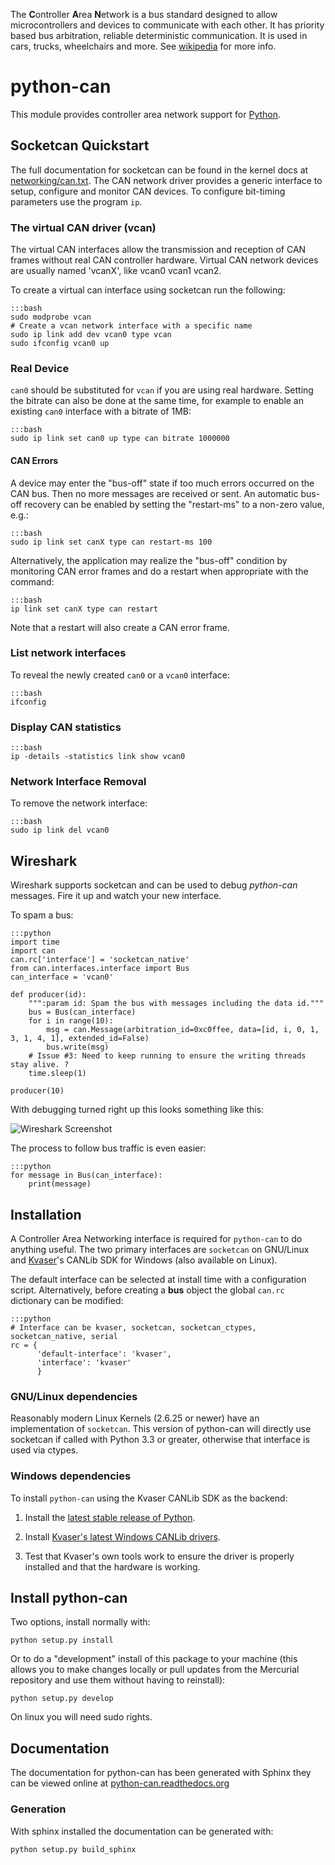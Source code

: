 The **C**ontroller **A**rea **N**etwork is a bus standard designed to 
allow microcontrollers and devices to communicate with each other. It 
has priority based bus arbitration, reliable deterministic 
communication. It is used in cars, trucks, wheelchairs and more. See
[wikipedia][1] for more info.

# python-can

This module provides controller area network support for [Python][4].

## Socketcan Quickstart

The full documentation for socketcan can be found in the kernel docs at
[networking/can.txt][8]. The CAN network driver provides a generic 
interface to setup, configure and monitor CAN devices. To configure 
bit-timing parameters use the program `ip`.

### The virtual CAN driver (vcan)

The virtual CAN interfaces allow the transmission and reception of CAN 
frames without real CAN controller hardware. Virtual CAN network devices
are usually named 'vcanX', like vcan0 vcan1 vcan2.

To create a virtual can interface using socketcan run the following:

    :::bash
    sudo modprobe vcan
    # Create a vcan network interface with a specific name
    sudo ip link add dev vcan0 type vcan
    sudo ifconfig vcan0 up


### Real Device
`can0` should be substituted for `vcan` if you are using real hardware.
Setting the bitrate can also be done at the same time, for example to 
enable an existing `can0` interface with a bitrate of 1MB:

    :::bash
    sudo ip link set can0 up type can bitrate 1000000

#### CAN Errors

A device may enter the "bus-off" state if too much errors occurred on
the CAN bus. Then no more messages are received or sent. An automatic
bus-off recovery can be enabled by setting the "restart-ms" to a
non-zero value, e.g.:

    :::bash
    sudo ip link set canX type can restart-ms 100

Alternatively, the application may realize the "bus-off" condition
by monitoring CAN error frames and do a restart when appropriate with
the command:

    :::bash
    ip link set canX type can restart

Note that a restart will also create a CAN error frame.

### List network interfaces

To reveal the newly created `can0` or a `vcan0` interface:

    :::bash
    ifconfig

### Display CAN statistics

    :::bash
    ip -details -statistics link show vcan0

  
### Network Interface Removal

To remove the network interface:

    :::bash
    sudo ip link del vcan0

## Wireshark

Wireshark supports socketcan and can be used to debug *python-can* messages. Fire it
up and watch your new interface.

To spam a bus:

    :::python
    import time
    import can
    can.rc['interface'] = 'socketcan_native'
    from can.interfaces.interface import Bus
    can_interface = 'vcan0'

    def producer(id):
        """:param id: Spam the bus with messages including the data id."""
        bus = Bus(can_interface)
        for i in range(10):
            msg = can.Message(arbitration_id=0xc0ffee, data=[id, i, 0, 1, 3, 1, 4, 1], extended_id=False)
            bus.write(msg)
        # Issue #3: Need to keep running to ensure the writing threads stay alive. ?
        time.sleep(1)

    producer(10)

With debugging turned right up this looks something like this:

![Wireshark Screenshot][7]

The process to follow bus traffic is even easier:

    :::python
    for message in Bus(can_interface):
        print(message)


## Installation

A Controller Area Networking interface is required for `python-can` to do
anything useful. The two primary interfaces are `socketcan` on GNU/Linux 
and [Kvaser][2]'s CANLib SDK for Windows (also available on Linux).

The default interface can be selected at install time with a configuration
script. Alternatively, before creating a **bus** object the global `can.rc`
dictionary can be modified:

    :::python
    # Interface can be kvaser, socketcan, socketcan_ctypes, socketcan_native, serial
    rc = {
          'default-interface': 'kvaser',
          'interface': 'kvaser'
          }


### GNU/Linux dependencies

Reasonably modern Linux Kernels (2.6.25 or newer) have an implementation of 
``socketcan``. This version of python-can will directly use socketcan
if called with Python 3.3 or greater, otherwise that interface is
used via ctypes.

### Windows dependencies

To install `python-can` using the Kvaser CANLib SDK as the backend:

1. Install the [latest stable release of Python][4].

2. Install [Kvaser's latest Windows CANLib drivers][5].

3. Test that Kvaser's own tools work to ensure the driver is properly 
installed and that the hardware is working.


## Install python-can

Two options, install normally with:

    python setup.py install

Or to do a "development" install of this package to your machine (this allows 
you to make changes locally or pull updates from the Mercurial repository and
use them without having to reinstall):

    python setup.py develop

On linux you will need sudo rights. 


## Documentation

The documentation for python-can has been generated with Sphinx they can be viewed online at
[python-can.readthedocs.org][6]


### Generation

With sphinx installed the documentation can be generated with:

    python setup.py build_sphinx
    
    
[1]: http://en.wikipedia.org/wiki/CAN_bus
[2]: http://www.kvaser.com
[3]: http://www.brownhat.org/docs/socketcan/llcf-api.html
[4]: http://python.org/download/
[5]: http://www.kvaser.com/en/downloads.html
[6]: https://python-can.readthedocs.org/en/latest/
[7]: http://cdn.bitbucket.org/hardbyte/python-can/downloads/wireshark.png
[8]: https://www.kernel.org/doc/Documentation/networking/can.txt